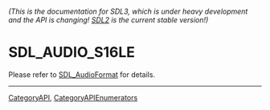###### (This is the documentation for SDL3, which is under heavy development and the API is changing! [SDL2](https://wiki.libsdl.org/SDL2/) is the current stable version!)
# SDL_AUDIO_S16LE

Please refer to [SDL_AudioFormat](SDL_AudioFormat) for details.

----
[CategoryAPI](CategoryAPI), [CategoryAPIEnumerators](CategoryAPIEnumerators)

